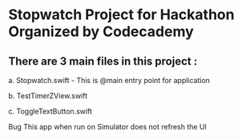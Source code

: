 # Stopwatch Project for Hackathon Organized by Codecademy

There are 3 main files in this project :
-----------------------------------------

a. Stopwatch.swift - This is @main entry point for application

b. TestTimerZView.swift

c. ToggleTextButton.swift


Bug
This app when run on Simulator does not refresh the UI
